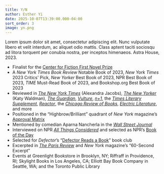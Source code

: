 ```yaml
---
title: Y/N
author: Esther Yi
date: 2025-10-07T13:39:00.000-04:00
sort_order: 3
image: yn.png
---
```

Lorem ipsum dolor sit amet, consectetur adipiscing elit. Nunc vulputate libero et velit interdum, ac aliquet odio mattis. Class aptent taciti sociosqu ad litora torquent per conubia nostra, per inceptos himenaeos. Astra House, 2023. 

* Finalist for the [Center for Fiction First Novel Prize](https://centerforfiction.org/interviews/an-interview-with-esther-yi-2023-first-novel-prize-finalist-for-y-n/)
* A *New York Times Book Review* Notable Book of 2023, *New York Times* 2023 Critics' Pick, *New Yorker* Best Book of 2023, NPR Best Book of 2023, *TIME* Must-Read Book of 2023, and Bookshop.org Best Book of 2023
* Reviewed in *[The New York Times](https://www.nytimes.com/2023/03/14/books/esther-yi-y-n.html)* (Alexandra Jacobs), *[The New Yorker](https://www.newyorker.com/books/page-turner/what-is-the-appeal-of-fan-fiction)* (Katy Waldman), *[The Guardian](https://www.theguardian.com/books/2023/jun/28/yn-by-esther-yi-review-in-the-maze-of-parasocial-love)*, *[Vulture](https://www.vulture.com/article/y-n-esther-yi-book-review-k-pop-fandom.html)*, *[n+1](https://www.nplusonemag.com/online-only/online-only/toward-pop-literature/)*, the *[Times Literary Supplement](https://www.the-tls.com/regular-features/in-brief/yn-esther-yi-book-review-mia-levitin)*, *[Reactor](https://reactormag.com/book-reviews-esther-yi-y-n/)*, the *[Chicago Review of Books](https://chireviewofbooks.com/2023/03/27/y-n/)*, *[Electric Literature](https://electricliterature.com/esther-yi-y-n-fan-fiction-k-pop-star/)*, and more
* Positioned in the “Highbrow/Brilliant” quadrant of *New York* magazine’s [Approval Matrix](https://nymag.com/article/the-approval-matrix-week-of-march-27-2023.html)
* Mentioned by comedian Aparna Nancherla in the *[Wall Street Journal](https://www.wsj.com/arts-culture/books/who-read-what-in-2023-entertainers-and-artists-1a4d242f)*
* Interviewed on NPR *[All Things Considered](https://www.npr.org/2023/03/21/1165092731/the-loneliness-of-the-central-character-in-esther-yis-y-n-is-universal)* and selected as NPR’s [Book of the Day](https://www.npr.org/2023/03/22/1165346313/fandom-acts-as-an-antidote-for-loneliness-in-y-n)
* Selected for *Defector*’s “[Defector Reads a Book](https://defector.com/defector-reads-a-book-is-getting-low-key-parasocial-with-it)” book club
* Excerpted in *[The Paris Review](https://www.theparisreview.org/fiction/7884/moon-esther-yi)* and *New York* magazine’s “60-Second Excerpt”
* Events at Greenlight Bookstore in Brooklyn, NY; Riffraff in Providence, RI; Skylight Books in Los Angeles, CA; Elliott Bay Book Company in Seattle, WA; and the Toronto Public Library
